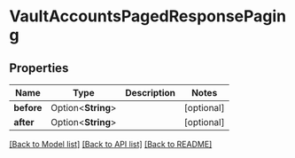 # VaultAccountsPagedResponsePaging

## Properties

Name | Type | Description | Notes
------------ | ------------- | ------------- | -------------
**before** | Option<**String**> |  | [optional]
**after** | Option<**String**> |  | [optional]

[[Back to Model list]](../README.md#documentation-for-models) [[Back to API list]](../README.md#documentation-for-api-endpoints) [[Back to README]](../README.md)


